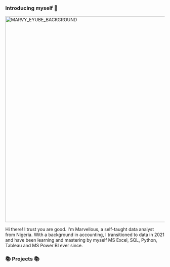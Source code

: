 ### Introducing myself :information_desk_person: # 
<img width="650" alt="MARVY_EYUBE_BACKGROUND" src="https://github.com/Marvykeys/Marvykeys/assets/130637591/049b857f-18fb-4587-b32b-ecde9afcac2a">


Hi there! I trust you are good.
I'm Marvellous, a self-taught data analyst from Nigeria. With a background in accounting, I transitioned to data in 2021 and have been learning and mastering by myself MS Excel, SQL, Python, Tableau and MS Power BI ever since.

### :books: Projects :books:
<!--
**Marvykeys** is a ✨ _special_ ✨ repository because its `README.md` (this file) appears on your GitHub profile.

Here are some ideas to get you started:

- 🔭 I’m currently working on ...
- 🌱 I’m currently learning ...
- 👯 I’m looking to collaborate on ...
- 🤔 I’m looking for help with ...
- 💬 Ask me about ...
- 📫 How to reach me: ...
- 😄 Pronouns: ...
- ⚡ Fun fact: ...
-->
